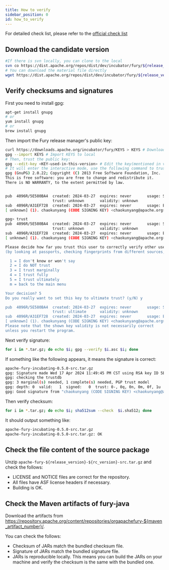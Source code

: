 ```yaml
---
title: How to verify
sidebar_position: 0
id: how_to_verify
---
```



For detailed check list, please refer to the [official check list](https://cwiki.apache.org/confluence/display/INCUBATOR/Incubator+Release+Checklist)

## Download the candidate version

```bash
#If there is svn locally, you can clone to the local
svn co https://dist.apache.org/repos/dist/dev/incubator/fury/${release_version}-${rc_version}/
# You can download the material file directly
wget https://dist.apache.org/repos/dist/dev/incubator/fury/${release_version}-${rc_version}/xxx.xxx
```

## Verify checksums and signatures

First you need to install gpg:
```bash
apt-get install gnupg
# or
yum install gnupg
# or
brew install gnupg
```

Then import the Fury release manager's public key:

```bash
curl https://downloads.apache.org/incubator/fury/KEYS > KEYS # Download KEYS
gpg --import KEYS # Import KEYS to local
# Then, trust the public key:
gpg --edit-key <KEY-used-in-this-version> # Edit the key(mentioned in vote email)
# It will enter the interactive mode, use the following command to trust the key:
gpg (GnuPG) 2.0.22; Copyright (C) 2013 Free Software Foundation, Inc.
This is free software: you are free to change and redistribute it.
There is NO WARRANTY, to the extent permitted by law.


pub  4096R/5E580BA4  created: 2024-03-27  expires: never       usage: SC
                     trust: unknown       validity: unknown
sub  4096R/A31EF728  created: 2024-03-27  expires: never       usage: E
[ unknown] (1). chaokunyang (CODE SIGNING KEY) <chaokunyang@apache.org>

gpg> trust
pub  4096R/5E580BA4  created: 2024-03-27  expires: never       usage: SC
                     trust: unknown       validity: unknown
sub  4096R/A31EF728  created: 2024-03-27  expires: never       usage: E
[ unknown] (1). chaokunyang (CODE SIGNING KEY) <chaokunyang@apache.org>

Please decide how far you trust this user to correctly verify other users' keys
(by looking at passports, checking fingerprints from different sources, etc.)

  1 = I don't know or won't say
  2 = I do NOT trust
  3 = I trust marginally
  4 = I trust fully
  5 = I trust ultimately
  m = back to the main menu

Your decision? 5
Do you really want to set this key to ultimate trust? (y/N) y

pub  4096R/5E580BA4  created: 2024-03-27  expires: never       usage: SC
                     trust: ultimate      validity: unknown
sub  4096R/A31EF728  created: 2024-03-27  expires: never       usage: E
[ unknown] (1). chaokunyang (CODE SIGNING KEY) <chaokunyang@apache.org>
Please note that the shown key validity is not necessarily correct
unless you restart the program.
```

Next verify signature:
```bash
for i in *.tar.gz; do echo $i; gpg --verify $i.asc $i; done
```

If something like the following appears, it means the signature is correct:
```bash
apache-fury-incubating-0.5.0-src.tar.gz
gpg: Signature made Wed 17 Apr 2024 11:49:45 PM CST using RSA key ID 5E580BA4
gpg: checking the trustdb
gpg: 3 marginal(s) needed, 1 complete(s) needed, PGP trust model
gpg: depth: 0  valid:   1  signed:   0  trust: 0-, 0q, 0n, 0m, 0f, 1u
gpg: Good signature from "chaokunyang (CODE SIGNING KEY) <chaokunyang@apache.org>"
```

Then verify checksum:
```bash
for i in *.tar.gz; do echo $i; sha512sum --check  $i.sha512; done
```

It should output something like:
```bash
apache-fury-incubating-0.5.0-src.tar.gz
apache-fury-incubating-0.5.0-src.tar.gz: OK
```

## Check the file content of the source package

Unzip `apache-fury-${release_version}-${rc_version}-src.tar.gz` and check the follows:

- LICENSE and NOTICE files are correct for the repository.
- All files have ASF license headers if necessary.
- Building is OK.

## Check the Maven artifacts of fury-java

Download the artifacts from https://repository.apache.org/content/repositories/orgapachefury-${maven_artifact_number}/.

You can check the follows:

- Checksum of JARs match the bundled checksum file.
- Signature of JARs match the bundled signature file.
- JARs is reproducible locally. This means you can build the JARs on your machine and verify the checksum is the same with the bundled one.
